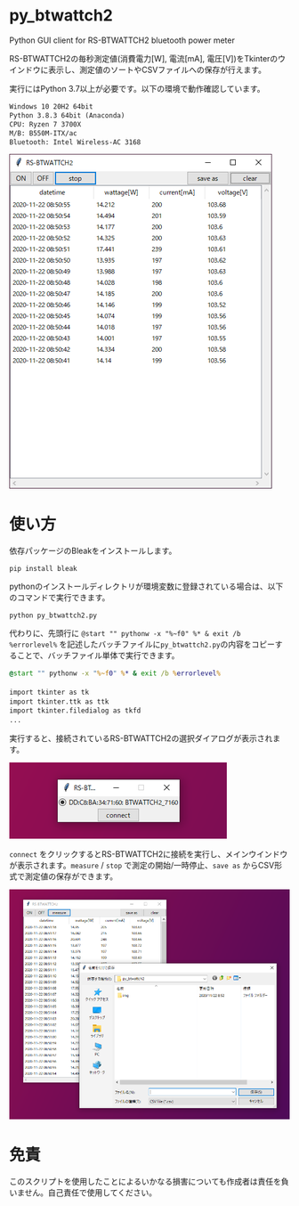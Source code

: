 # py_btwattch2
Python GUI client for RS-BTWATTCH2 bluetooth power meter

RS-BTWATTCH2の毎秒測定値(消費電力[W], 電流[mA], 電圧[V])をTkinterのウインドウに表示し、測定値のソートやCSVファイルへの保存が行えます。

実行にはPython 3.7以上が必要です。以下の環境で動作確認しています。
```
Windows 10 20H2 64bit
Python 3.8.3 64bit (Anaconda)
CPU: Ryzen 7 3700X
M/B: B550M-ITX/ac
Bluetooth: Intel Wireless-AC 3168
```
![main window](img/main_window.png)

# 使い方
依存パッケージのBleakをインストールします。
```
pip install bleak
```

pythonのインストールディレクトリが環境変数に登録されている場合は、以下のコマンドで実行できます。

```
python py_btwattch2.py
```

代わりに、先頭行に `@start "" pythonw -x "%~f0" %* & exit /b %errorlevel%` を記述したバッチファイルに`py_btwattch2.py`の内容をコピーすることで、バッチファイル単体で実行できます。

```bat
@start "" pythonw -x "%~f0" %* & exit /b %errorlevel%

import tkinter as tk
import tkinter.ttk as ttk
import tkinter.filedialog as tkfd
...
```

実行すると、接続されているRS-BTWATTCH2の選択ダイアログが表示されます。

![select device](img/select_device.png)

`connect` をクリックするとRS-BTWATTCH2に接続を実行し、メインウインドウが表示されます。`measure` / `stop` で測定の開始/一時停止、`save as` からCSV形式で測定値の保存ができます。

![save as csv](img/save_as.png)

# 免責
このスクリプトを使用したことによるいかなる損害についても作成者は責任を負いません。自己責任で使用してください。